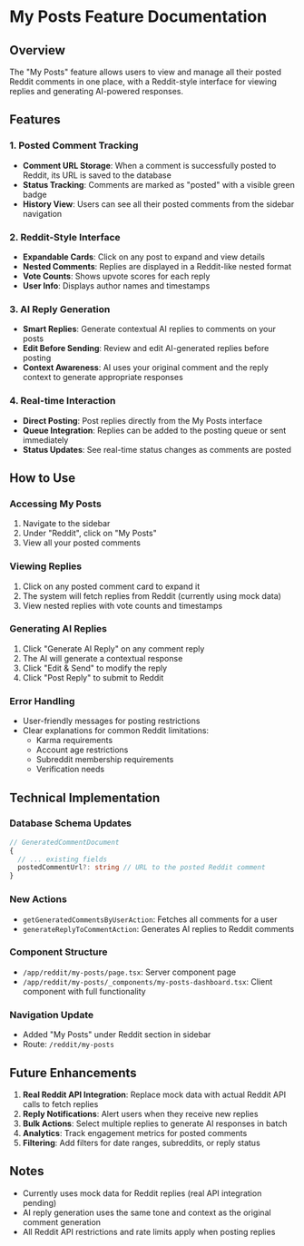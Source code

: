# My Posts Feature Documentation

## Overview

The "My Posts" feature allows users to view and manage all their posted Reddit comments in one place, with a Reddit-style interface for viewing replies and generating AI-powered responses.

## Features

### 1. Posted Comment Tracking

- **Comment URL Storage**: When a comment is successfully posted to Reddit, its URL is saved to the database
- **Status Tracking**: Comments are marked as "posted" with a visible green badge
- **History View**: Users can see all their posted comments from the sidebar navigation

### 2. Reddit-Style Interface

- **Expandable Cards**: Click on any post to expand and view details
- **Nested Comments**: Replies are displayed in a Reddit-like nested format
- **Vote Counts**: Shows upvote scores for each reply
- **User Info**: Displays author names and timestamps

### 3. AI Reply Generation

- **Smart Replies**: Generate contextual AI replies to comments on your posts
- **Edit Before Sending**: Review and edit AI-generated replies before posting
- **Context Awareness**: AI uses your original comment and the reply context to generate appropriate responses

### 4. Real-time Interaction

- **Direct Posting**: Post replies directly from the My Posts interface
- **Queue Integration**: Replies can be added to the posting queue or sent immediately
- **Status Updates**: See real-time status changes as comments are posted

## How to Use

### Accessing My Posts

1. Navigate to the sidebar
2. Under "Reddit", click on "My Posts"
3. View all your posted comments

### Viewing Replies

1. Click on any posted comment card to expand it
2. The system will fetch replies from Reddit (currently using mock data)
3. View nested replies with vote counts and timestamps

### Generating AI Replies

1. Click "Generate AI Reply" on any comment reply
2. The AI will generate a contextual response
3. Click "Edit & Send" to modify the reply
4. Click "Post Reply" to submit to Reddit

### Error Handling

- User-friendly messages for posting restrictions
- Clear explanations for common Reddit limitations:
  - Karma requirements
  - Account age restrictions
  - Subreddit membership requirements
  - Verification needs

## Technical Implementation

### Database Schema Updates

```typescript
// GeneratedCommentDocument
{
  // ... existing fields
  postedCommentUrl?: string // URL to the posted Reddit comment
}
```

### New Actions

- `getGeneratedCommentsByUserAction`: Fetches all comments for a user
- `generateReplyToCommentAction`: Generates AI replies to Reddit comments

### Component Structure

- `/app/reddit/my-posts/page.tsx`: Server component page
- `/app/reddit/my-posts/_components/my-posts-dashboard.tsx`: Client component with full functionality

### Navigation Update

- Added "My Posts" under Reddit section in sidebar
- Route: `/reddit/my-posts`

## Future Enhancements

1. **Real Reddit API Integration**: Replace mock data with actual Reddit API calls to fetch replies
2. **Reply Notifications**: Alert users when they receive new replies
3. **Bulk Actions**: Select multiple replies to generate AI responses in batch
4. **Analytics**: Track engagement metrics for posted comments
5. **Filtering**: Add filters for date ranges, subreddits, or reply status

## Notes

- Currently uses mock data for Reddit replies (real API integration pending)
- AI reply generation uses the same tone and context as the original comment generation
- All Reddit API restrictions and rate limits apply when posting replies
